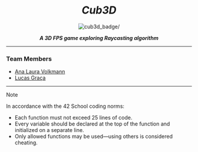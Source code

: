 <div align=center>
	<h1>
		<i>Cub3D</i>
	</h1>
	<img src=https://github.com/AnaVolkmann/42_project_badges/blob/main/badges/cub3de.png alt=cub3d_badge/>
	<p align=center>
        <p align="center">
	<b><i>A 3D FPS game exploring Raycasting algorithm</i></b><br>

---

</div>

### Team Members

  - [Ana Laura Volkmann](https://github.com/AnaVolkmann)
  - [Lucas Graça](https://github.com/gracaflucas)

  ---
  
> [!NOTE]  
> In accordance with the 42 School coding norms:  
> * Each function must not exceed 25 lines of code.  
> * Every variable should be declared at the top of the function and initialized on a separate line.  
> * Only allowed functions may be used—using others is considered cheating.
